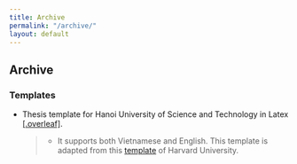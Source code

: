 ```yaml
---
title: Archive
permalink: "/archive/"
layout: default
---
```


## Archive

### Templates

* Thesis template for Hanoi University of Science and Technology in Latex [[.overleaf]](https://www.overleaf.com/latex/templates/thesis-template-for-hanoi-university-of-science-and-technology/nfpspdwmgjmz). 

	> - It supports both Vietnamese and English. This template is adapted from this [template](https://github.com/adammarblestone-zz/LaTeX-template-for-Harvard-dissertation) of Harvard University. 
	

